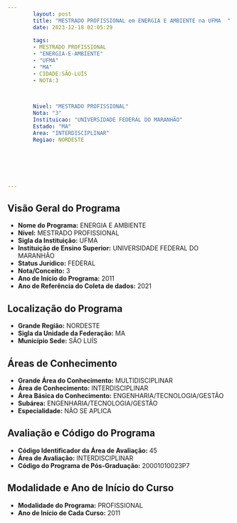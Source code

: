 ```yaml
---
        layout: post
        title: "MESTRADO PROFISSIONAL em ENERGIA E AMBIENTE na UFMA  "
        date: 2023-12-18 02:05:29
     
        tags:
        - MESTRADO PROFISSIONAL
        - "ENERGIA-E-AMBIENTE"
        - "UFMA"
        - "MA"
        - CIDADE:SÃO-LUÍS
        - NOTA:3
        
       

        Nivel: "MESTRADO PROFISSIONAL"
        Nota: "3"
        Instituicao: "UNIVERSIDADE FEDERAL DO MARANHÃO"
        Estado: "MA"
        Area: "INTERDISCIPLINAR"
        Regiao: NORDESTE
        
        
        
        
        
        
---
```

## Visão Geral do Programa
- **Nome do Programa:** ENERGIA E AMBIENTE
- **Nível:** MESTRADO PROFISSIONAL
- **Sigla da Instituição:** UFMA
- **Instituição de Ensino Superior:** UNIVERSIDADE FEDERAL DO MARANHÃO
- **Status Jurídico:** FEDERAL
- **Nota/Conceito:** 3
- **Ano de Início do Programa:** 2011
- **Ano de Referência do Coleta de dados:** 2021

## Localização do Programa
- **Grande Região:** NORDESTE
- **Sigla da Unidade da Federação:** MA
- **Município Sede:** SÃO LUÍS

## Áreas de Conhecimento
- **Grande Área do Conhecimento:** MULTIDISCIPLINAR
- **Área de Conhecimento:** INTERDISCIPLINAR
- **Área Básica do Conhecimento:** ENGENHARIA/TECNOLOGIA/GESTÃO
- **Subárea:** ENGENHARIA/TECNOLOGIA/GESTÃO
- **Especialidade:** NÃO SE APLICA

## Avaliação e Código do Programa
- **Código Identificador da Área de Avaliação:** 45
- **Área de Avaliação:** INTERDISCIPLINAR
- **Código do Programa de Pós-Graduação:** 20001010023P7


## Modalidade e Ano de Início do Curso
- **Modalidade do Programa:** PROFISSIONAL
- **Ano de Início de Cada Curso:** 2011

